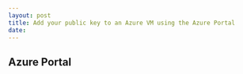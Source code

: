```yaml
---
layout: post
title: Add your public key to an Azure VM using the Azure Portal
date: 
---
```


## Azure Portal 
